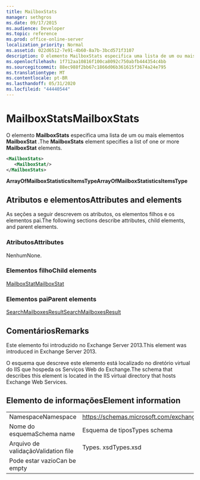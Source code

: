 ```yaml
---
title: MailboxStats
manager: sethgros
ms.date: 09/17/2015
ms.audience: Developer
ms.topic: reference
ms.prod: office-online-server
localization_priority: Normal
ms.assetid: 022d6512-7e91-4b60-8a7b-3bcd571f3107
description: O elemento MailboxStats especifica uma lista de um ou mais elementos MailboxStat.
ms.openlocfilehash: 1f712aa10816f100ca8092c750abfb444354c4bb
ms.sourcegitcommit: 88ec988f2bb67c1866d06b361615f3674a24e795
ms.translationtype: MT
ms.contentlocale: pt-BR
ms.lasthandoff: 05/31/2020
ms.locfileid: "44440544"
---
```

# <a name="mailboxstats"></a><span data-ttu-id="c7b46-103">MailboxStats</span><span class="sxs-lookup"><span data-stu-id="c7b46-103">MailboxStats</span></span>

<span data-ttu-id="c7b46-104">O elemento **MailboxStats** especifica uma lista de um ou mais elementos **MailboxStat** .</span><span class="sxs-lookup"><span data-stu-id="c7b46-104">The **MailboxStats** element specifies a list of one or more **MailboxStat** elements.</span></span> 
  
```XML
<MailboxStats>
   <MailboxStat/>
</MailboxStats>
```

<span data-ttu-id="c7b46-105">**ArrayOfMailboxStatisticsItemsType**</span><span class="sxs-lookup"><span data-stu-id="c7b46-105">**ArrayOfMailboxStatisticsItemsType**</span></span>

## <a name="attributes-and-elements"></a><span data-ttu-id="c7b46-106">Atributos e elementos</span><span class="sxs-lookup"><span data-stu-id="c7b46-106">Attributes and elements</span></span>

<span data-ttu-id="c7b46-107">As seções a seguir descrevem os atributos, os elementos filhos e os elementos pai.</span><span class="sxs-lookup"><span data-stu-id="c7b46-107">The following sections describe attributes, child elements, and parent elements.</span></span>
  
### <a name="attributes"></a><span data-ttu-id="c7b46-108">Atributos</span><span class="sxs-lookup"><span data-stu-id="c7b46-108">Attributes</span></span>

<span data-ttu-id="c7b46-109">Nenhum</span><span class="sxs-lookup"><span data-stu-id="c7b46-109">None.</span></span>
  
### <a name="child-elements"></a><span data-ttu-id="c7b46-110">Elementos filho</span><span class="sxs-lookup"><span data-stu-id="c7b46-110">Child elements</span></span>

[<span data-ttu-id="c7b46-111">MailboxStat</span><span class="sxs-lookup"><span data-stu-id="c7b46-111">MailboxStat</span></span>](mailboxstat.md)
  
### <a name="parent-elements"></a><span data-ttu-id="c7b46-112">Elementos pai</span><span class="sxs-lookup"><span data-stu-id="c7b46-112">Parent elements</span></span>

[<span data-ttu-id="c7b46-113">SearchMailboxesResult</span><span class="sxs-lookup"><span data-stu-id="c7b46-113">SearchMailboxesResult</span></span>](searchmailboxesresult.md)
  
## <a name="remarks"></a><span data-ttu-id="c7b46-114">Comentários</span><span class="sxs-lookup"><span data-stu-id="c7b46-114">Remarks</span></span>

<span data-ttu-id="c7b46-115">Este elemento foi introduzido no Exchange Server 2013.</span><span class="sxs-lookup"><span data-stu-id="c7b46-115">This element was introduced in Exchange Server 2013.</span></span>
  
<span data-ttu-id="c7b46-116">O esquema que descreve este elemento está localizado no diretório virtual do IIS que hospeda os Serviços Web do Exchange.</span><span class="sxs-lookup"><span data-stu-id="c7b46-116">The schema that describes this element is located in the IIS virtual directory that hosts Exchange Web Services.</span></span>
  
## <a name="element-information"></a><span data-ttu-id="c7b46-117">Elemento de informações</span><span class="sxs-lookup"><span data-stu-id="c7b46-117">Element information</span></span>

|||
|:-----|:-----|
|<span data-ttu-id="c7b46-118">Namespace</span><span class="sxs-lookup"><span data-stu-id="c7b46-118">Namespace</span></span>  <br/> |https://schemas.microsoft.com/exchange/services/2006/types  <br/> |
|<span data-ttu-id="c7b46-119">Nome do esquema</span><span class="sxs-lookup"><span data-stu-id="c7b46-119">Schema name</span></span>  <br/> |<span data-ttu-id="c7b46-120">Esquema de tipos</span><span class="sxs-lookup"><span data-stu-id="c7b46-120">Types schema</span></span>  <br/> |
|<span data-ttu-id="c7b46-121">Arquivo de validação</span><span class="sxs-lookup"><span data-stu-id="c7b46-121">Validation file</span></span>  <br/> |<span data-ttu-id="c7b46-122">Types. xsd</span><span class="sxs-lookup"><span data-stu-id="c7b46-122">Types.xsd</span></span>  <br/> |
|<span data-ttu-id="c7b46-123">Pode estar vazio</span><span class="sxs-lookup"><span data-stu-id="c7b46-123">Can be empty</span></span>  <br/> ||
   

